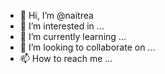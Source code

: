 - 👋 Hi, I’m @naitrea
- 👀 I’m interested in ...
- 🌱 I’m currently learning ...
- 💞️ I’m looking to collaborate on ...
- 📫 How to reach me ...

<!---
naitrea/naitrea is a ✨ special ✨ repository because its `README.md` (this file) appears on your GitHub profile.
You can click the Preview link to take a look at your changes.
--->
